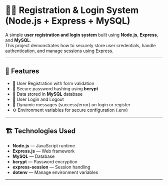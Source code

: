 # 🧑‍💻 Registration & Login System (Node.js + Express + MySQL)

A simple **user registration and login system** built using **Node.js**, **Express**, and **MySQL**.  
This project demonstrates how to securely store user credentials, handle authentication, and manage sessions using Express.

---

## 🚀 Features
- 📝 User Registration with form validation  
- 🔐 Secure password hashing using **bcrypt**  
- 💾 Data stored in **MySQL** database  
- 🔑 User Login and Logout  
- 💬 Dynamic messages (success/error) on login or register  
- ⚙️ Environment variables for secure configuration (.env)  

---

## 🏗️ Technologies Used
- **Node.js** — JavaScript runtime  
- **Express.js** — Web framework  
- **MySQL** — Database  
- **bcrypt** — Password encryption  
- **express-session** — Session handling  
- **dotenv** — Manage environment variables  

---



